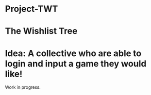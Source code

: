 # Project-TWT
# The Wishlist Tree
# Idea: A collective who are able to login and input a game they would like!

Work in progress.
